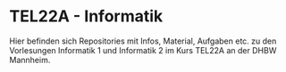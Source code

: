 # TEL22A - Informatik

Hier befinden sich Repositories mit Infos, Material, Aufgaben etc. zu den Vorlesungen
Informatik 1 und Informatik 2 im Kurs TEL22A an der DHBW Mannheim.
